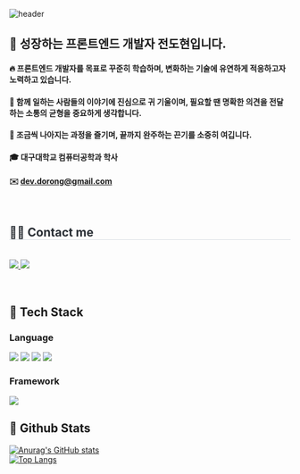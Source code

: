 <div>
  
  <!--Header-->
  ![header](https://capsule-render.vercel.app/api?type=waving&color=gradient&height=300&section=header&text=Good%20to%20see%20you%20%F0%9F%A4%97)
  
</div>

<div>
  <!--Body-->
  
  ## 👀 성장하는 프론트엔드 개발자 전도현입니다.
  #### :fire: 프론트엔드 개발자를 목표로 꾸준히 학습하며, 변화하는 기술에 유연하게 적응하고자 노력하고 있습니다.<br/>
  #### :raising_hand: 함께 일하는 사람들의 이야기에 진심으로 귀 기울이며, 필요할 땐 명확한 의견을 전달하는 소통의 균형을 중요하게 생각합니다.<br/>
  #### 💾 조금씩 나아지는 과정을 즐기며, 끝까지 완주하는 끈기를 소중히 여깁니다.<br/>
  #### :mortar_board: 대구대학교 컴퓨터공학과 학사
  #### ✉️ dev.dorong@gmail.com
  <br/>
  <h2 style="border-bottom: 1px solid #d8dee4; color: #282d33;"> 🧑‍💻 Contact me </h2> <br> 
    <div style="text-align: left;"> <a href=mailto:dev.dorong@gmail.com> <img src="https://img.shields.io/badge/Gmail-EA4335?style=for-the-badge&logo=Gmail&logoColor=white&link=mailto:dev.dorong@gmail.com"> </a>
         <a href=https://www.notion.so/About-Me-2069fbf8131280f899b0c956db8b84ff?source=copy_link> <img src="https://img.shields.io/badge/Notion-000000?style=for-the-badge&logo=Notion&logoColor=white&link=https://www.notion.so/About-Me-2069fbf8131280f899b0c956db8b84ff?source=copy_link"> </a>
          </div>  <br> 
       </div> 
  <br/>
  
  ## 🧱 Tech Stack
  ### Language
  <!--Python-->
  <img src="https://img.shields.io/badge/typescript-3178C6?style=flat-square&logo=Python&logoColor=white"/>
  <!--JavaScript-->
  <img src="https://img.shields.io/badge/JavaScript-F7DF1E?style=flat-square&logo=JavaScript&logoColor=white"/>
  <!--HTML5-->
  <img src="https://img.shields.io/badge/HTML5-E34F26?style=flat-square&logo=HTML5&logoColor=white"/>
  <!--CSS-->
  <img src="https://img.shields.io/badge/CSS3-1572B6?style=flat-square&logo=CSS3&logoColor=white"/>
  <br/>
  
   <!--### Library
 
  <img src="https://img.shields.io/badge/PyTorch-EE4C2C?style=flat-square&logo=PyTorch&logoColor=white"/>
  
  <img src="https://img.shields.io/badge/Selenium-43B02A?style=flat-square&logo=Selenium&logoColor=white"/>
  <br/>-->
  
  ### Framework
 
  <!--<img src="https://img.shields.io/badge/Flask-000000?style=flat-square&logo=Flask&logoColor=white"/>
  
  <img src="https://img.shields.io/badge/Django-092E20?style=flat-square&logo=Django&logoColor=white"/>-->
  <!--React-->
  <img src="https://img.shields.io/badge/React-61DAFB?style=flat-square&logo=React&logoColor=white&Color=white"/>
  <br/>
  
  <!--### ETC
  
  <img src="https://img.shields.io/badge/Amazon AWS-232F3E?style=flat-square&logo=Amazon AWS&logoColor=white"/>
  
  <img src="https://img.shields.io/badge/Slack-4A154B?style=flat-square&logo=Slack&logoColor=white"/>
  
  <img src="https://img.shields.io/badge/MySQL-4479A1?style=flat-square&logo=MySQL&logoColor=white"/>
  <br/>
  <br/>-->
  
  ## 🤔 Github Stats
  [![Anurag's GitHub stats](https://github-readme-stats.vercel.app/api?username=devdorong)](https://github.com/devdorong/github-readme-stats)
  <br/>
  [![Top Langs](https://github-readme-stats.vercel.app/api/top-langs/?username=devdorong)](https://github.com/devdorong/github-readme-stats)
  
</div>


<!--
**Jiyu-Kim/Jiyu-Kim** is a ✨ _special_ ✨ repository because its `README.md` (this file) appears on your GitHub profile.

Here are some ideas to get you started:
- Hi there 👋
- 🔭 I’m currently working on ...
- 🌱 I’m currently learning ...
- 👯 I’m looking to collaborate on ...
- 🤔 I’m looking for help with ...
- 💬 Ask me about ...
- 📫 How to reach me: ...
- 😄 Pronouns: ...
- ⚡ Fun fact: ...
-->

